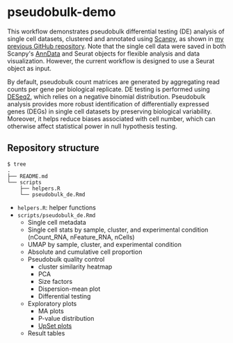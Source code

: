 # pseudobulk-demo

This workflow demonstrates pseudobulk differential testing (DE) analysis of single cell datasets,
clustered and annotated using [Scanpy](https://scanpy.readthedocs.io/en/stable/), as shown 
in [my previous GitHub repository](https://github.com/Mira0507/scanpy-demo). Note that the 
single cell data were saved in both  Scanpy's [AnnData](https://anndata.readthedocs.io/en/stable/) 
and Seurat objects for flexible analysis and data visualization. However, the current workflow 
is designed to use a Seurat object as input. 

By default, pseudobulk count matrices are generated by aggregating read counts per gene per 
biological replicate. DE testing is performed using 
[DESeq2](https://genomebiology.biomedcentral.com/articles/10.1186/s13059-014-0550-8),
which relies on a negative binomial distribution. Pseudobulk analysis provides more robust 
identification of differentially expressed genes (DEGs) in single cell datasets by preserving 
biological variability. Moreover, it helps reduce biases associated with cell number, 
which can otherwise affect statistical power in null hypothesis testing.

## Repository structure

```
$ tree
.
├── README.md
└── scripts
    ├── helpers.R
    └── pseudobulk_de.Rmd

```

- `helpers.R`: helper functions
- `scripts/pseudobulk_de.Rmd`
    - Single cell metadata
    - Single cell stats by sample, cluster, and experimental condition
    (nCount_RNA, nFeature_RNA, nCells)
    - UMAP by sample, cluster, and experimental condition
    - Absolute and cumulative cell proportion
    - Pseudobulk quality control
        - cluster similarity heatmap
        - PCA
        - Size factors
        - Dispersion-mean plot
        - Differential testing
    - Exploratory plots
        - MA plots
        - P-value distribution
        - [UpSet plots](https://upset.app/)
    - Result tables
